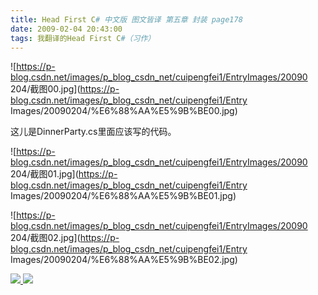 ```yaml
---
title: Head First C# 中文版 图文皆译 第五章 封装 page178
date: 2009-02-04 20:43:00
tags: 我翻译的Head First C#（习作）
---
```

![https://p-blog.csdn.net/images/p_blog_csdn_net/cuipengfei1/EntryImages/20090
204/截图00.jpg](https://p-blog.csdn.net/images/p_blog_csdn_net/cuipengfei1/Entry
Images/20090204/%E6%88%AA%E5%9B%BE00.jpg)

这儿是DinnerParty.cs里面应该写的代码。

![https://p-blog.csdn.net/images/p_blog_csdn_net/cuipengfei1/EntryImages/20090
204/截图01.jpg](https://p-blog.csdn.net/images/p_blog_csdn_net/cuipengfei1/Entry
Images/20090204/%E6%88%AA%E5%9B%BE01.jpg)

![https://p-blog.csdn.net/images/p_blog_csdn_net/cuipengfei1/EntryImages/20090
204/截图02.jpg](https://p-blog.csdn.net/images/p_blog_csdn_net/cuipengfei1/Entry
Images/20090204/%E6%88%AA%E5%9B%BE02.jpg)



[ ![](https://profile.csdnimg.cn/5/2/5/3_cuipengfei1)
![](https://g.csdnimg.cn/static/user-reg-year/1x/11.png)
](https://blog.csdn.net/cuipengfei1)





